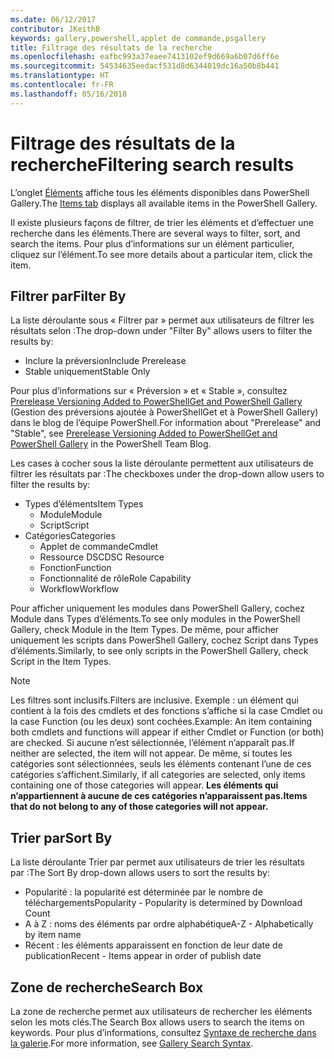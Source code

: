 ```yaml
---
ms.date: 06/12/2017
contributor: JKeithB
keywords: gallery,powershell,applet de commande,psgallery
title: Filtrage des résultats de la recherche
ms.openlocfilehash: eafbc993a37eaee7413102ef9d669a6b07d6ff6e
ms.sourcegitcommit: 54534635eedacf531d8d6344019dc16a50b8b441
ms.translationtype: HT
ms.contentlocale: fr-FR
ms.lasthandoff: 05/16/2018
---
```

# <a name="filtering-search-results"></a><span data-ttu-id="43fd5-103">Filtrage des résultats de la recherche</span><span class="sxs-lookup"><span data-stu-id="43fd5-103">Filtering search results</span></span>

<span data-ttu-id="43fd5-104">L’onglet [Éléments](https://www.powershellgallery.com/items) affiche tous les éléments disponibles dans PowerShell Gallery.</span><span class="sxs-lookup"><span data-stu-id="43fd5-104">The [Items tab](https://www.powershellgallery.com/items) displays all available items in the PowerShell Gallery.</span></span>

<span data-ttu-id="43fd5-105">Il existe plusieurs façons de filtrer, de trier les éléments et d’effectuer une recherche dans les éléments.</span><span class="sxs-lookup"><span data-stu-id="43fd5-105">There are several ways to filter, sort, and search the items.</span></span>
<span data-ttu-id="43fd5-106">Pour plus d’informations sur un élément particulier, cliquez sur l’élément.</span><span class="sxs-lookup"><span data-stu-id="43fd5-106">To see more details about a particular item, click the item.</span></span>

## <a name="filter-by"></a><span data-ttu-id="43fd5-107">Filtrer par</span><span class="sxs-lookup"><span data-stu-id="43fd5-107">Filter By</span></span>

<span data-ttu-id="43fd5-108">La liste déroulante sous « Filtrer par » permet aux utilisateurs de filtrer les résultats selon :</span><span class="sxs-lookup"><span data-stu-id="43fd5-108">The drop-down under "Filter By" allows users to filter the results by:</span></span>
- <span data-ttu-id="43fd5-109">Inclure la préversion</span><span class="sxs-lookup"><span data-stu-id="43fd5-109">Include Prerelease</span></span>
- <span data-ttu-id="43fd5-110">Stable uniquement</span><span class="sxs-lookup"><span data-stu-id="43fd5-110">Stable Only</span></span>

<span data-ttu-id="43fd5-111">Pour plus d’informations sur « Préversion » et « Stable », consultez [Prerelease Versioning Added to PowerShellGet and PowerShell Gallery](https://blogs.msdn.microsoft.com/powershell/2017/12/05/prerelease-versioning-added-to-powershellget-and-powershell-gallery/) (Gestion des préversions ajoutée à PowerShellGet et à PowerShell Gallery) dans le blog de l’équipe PowerShell.</span><span class="sxs-lookup"><span data-stu-id="43fd5-111">For information about "Prerelease" and "Stable", see [Prerelease Versioning Added to PowerShellGet and PowerShell Gallery](https://blogs.msdn.microsoft.com/powershell/2017/12/05/prerelease-versioning-added-to-powershellget-and-powershell-gallery/) in the PowerShell Team Blog.</span></span>

<span data-ttu-id="43fd5-112">Les cases à cocher sous la liste déroulante permettent aux utilisateurs de filtrer les résultats par :</span><span class="sxs-lookup"><span data-stu-id="43fd5-112">The checkboxes under the drop-down allow users to filter the results by:</span></span>
- <span data-ttu-id="43fd5-113">Types d’éléments</span><span class="sxs-lookup"><span data-stu-id="43fd5-113">Item Types</span></span>
  - <span data-ttu-id="43fd5-114">Module</span><span class="sxs-lookup"><span data-stu-id="43fd5-114">Module</span></span>
  - <span data-ttu-id="43fd5-115">Script</span><span class="sxs-lookup"><span data-stu-id="43fd5-115">Script</span></span>
- <span data-ttu-id="43fd5-116">Catégories</span><span class="sxs-lookup"><span data-stu-id="43fd5-116">Categories</span></span>
  - <span data-ttu-id="43fd5-117">Applet de commande</span><span class="sxs-lookup"><span data-stu-id="43fd5-117">Cmdlet</span></span>
  - <span data-ttu-id="43fd5-118">Ressource DSC</span><span class="sxs-lookup"><span data-stu-id="43fd5-118">DSC Resource</span></span>
  - <span data-ttu-id="43fd5-119">Fonction</span><span class="sxs-lookup"><span data-stu-id="43fd5-119">Function</span></span>
  - <span data-ttu-id="43fd5-120">Fonctionnalité de rôle</span><span class="sxs-lookup"><span data-stu-id="43fd5-120">Role Capability</span></span>
  - <span data-ttu-id="43fd5-121">Workflow</span><span class="sxs-lookup"><span data-stu-id="43fd5-121">Workflow</span></span>

<span data-ttu-id="43fd5-122">Pour afficher uniquement les modules dans PowerShell Gallery, cochez Module dans Types d’éléments.</span><span class="sxs-lookup"><span data-stu-id="43fd5-122">To see only modules in the PowerShell Gallery, check Module in the Item Types.</span></span>
<span data-ttu-id="43fd5-123">De même, pour afficher uniquement les scripts dans PowerShell Gallery, cochez Script dans Types d’éléments.</span><span class="sxs-lookup"><span data-stu-id="43fd5-123">Similarly, to see only scripts in the PowerShell Gallery, check Script in the Item Types.</span></span>

> [!NOTE]
> <span data-ttu-id="43fd5-124">Les filtres sont inclusifs.</span><span class="sxs-lookup"><span data-stu-id="43fd5-124">Filters are inclusive.</span></span>
> <span data-ttu-id="43fd5-125">Exemple : un élément qui contient à la fois des cmdlets et des fonctions s’affiche si la case Cmdlet ou la case Function (ou les deux) sont cochées.</span><span class="sxs-lookup"><span data-stu-id="43fd5-125">Example: An item containing both cmdlets and functions will appear if either Cmdlet or Function (or both) are checked.</span></span>
> <span data-ttu-id="43fd5-126">Si aucune n’est sélectionnée, l’élément n’apparaît pas.</span><span class="sxs-lookup"><span data-stu-id="43fd5-126">If neither are selected, the item will not appear.</span></span>
> <span data-ttu-id="43fd5-127">De même, si toutes les catégories sont sélectionnées, seuls les éléments contenant l’une de ces catégories s’affichent.</span><span class="sxs-lookup"><span data-stu-id="43fd5-127">Similarly, if all categories are selected, only items containing one of those categories will appear.</span></span>
> <span data-ttu-id="43fd5-128">**Les éléments qui n’appartiennent à aucune de ces catégories n’apparaissent pas.**</span><span class="sxs-lookup"><span data-stu-id="43fd5-128">**Items that do not belong to any of those categories will not appear.**</span></span>

## <a name="sort-by"></a><span data-ttu-id="43fd5-129">Trier par</span><span class="sxs-lookup"><span data-stu-id="43fd5-129">Sort By</span></span>

<span data-ttu-id="43fd5-130">La liste déroulante Trier par permet aux utilisateurs de trier les résultats par :</span><span class="sxs-lookup"><span data-stu-id="43fd5-130">The Sort By drop-down allows users to sort the results by:</span></span>
- <span data-ttu-id="43fd5-131">Popularité : la popularité est déterminée par le nombre de téléchargements</span><span class="sxs-lookup"><span data-stu-id="43fd5-131">Popularity - Popularity is determined by Download Count</span></span>
- <span data-ttu-id="43fd5-132">A à Z : noms des éléments par ordre alphabétique</span><span class="sxs-lookup"><span data-stu-id="43fd5-132">A-Z - Alphabetically by item name</span></span>
- <span data-ttu-id="43fd5-133">Récent : les éléments apparaissent en fonction de leur date de publication</span><span class="sxs-lookup"><span data-stu-id="43fd5-133">Recent - Items appear in order of publish date</span></span>

## <a name="search-box"></a><span data-ttu-id="43fd5-134">Zone de recherche</span><span class="sxs-lookup"><span data-stu-id="43fd5-134">Search Box</span></span>

<span data-ttu-id="43fd5-135">La zone de recherche permet aux utilisateurs de rechercher les éléments selon les mots clés.</span><span class="sxs-lookup"><span data-stu-id="43fd5-135">The Search Box allows users to search the items on keywords.</span></span>
<span data-ttu-id="43fd5-136">Pour plus d’informations, consultez [Syntaxe de recherche dans la galerie](search-syntax.md).</span><span class="sxs-lookup"><span data-stu-id="43fd5-136">For more information, see [Gallery Search Syntax](search-syntax.md).</span></span>